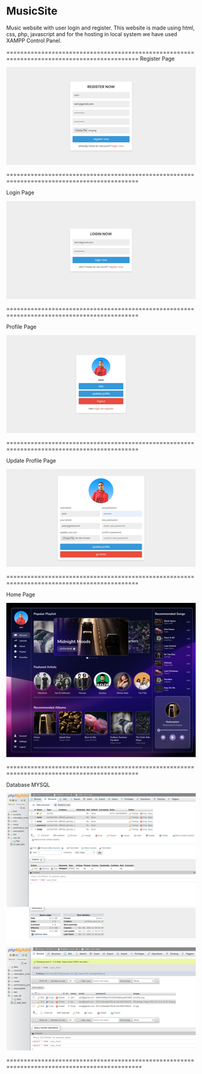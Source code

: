 # MusicSite
 Music website with user login and register. This website is made using html, css, php, javascript and for the hosting in local system we have used XAMPP Control Panel. 

============================================================================================
Register Page

![alt text](Screenshot_17-3-2024_21130_localhost.jpeg)

============================================================================================

Login Page

![alt text](Screenshot_17-3-2024_211120_localhost.jpeg)

============================================================================================

Profile Page

![alt text](Screenshot_17-3-2024_211157_localhost.jpeg)

============================================================================================

Update Profile Page

![alt text](Screenshot_17-3-2024_211213_localhost.jpeg)

============================================================================================

Home Page

![alt text](Screenshot_17-3-2024_211326_localhost.jpeg)

============================================================================================

Database MYSQL

![alt text](Screenshot_17-3-2024_211346_localhost.jpeg)



![alt text](Screenshot_17-3-2024_211356_localhost.jpeg)

=============================================================================================

